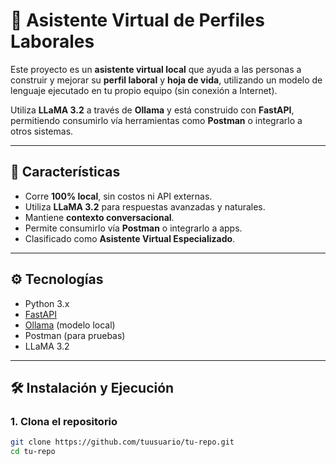 # 🤖 Asistente Virtual de Perfiles Laborales

Este proyecto es un **asistente virtual local** que ayuda a las personas a construir y mejorar su **perfil laboral** y **hoja de vida**, utilizando un modelo de lenguaje ejecutado en tu propio equipo (sin conexión a Internet).

Utiliza **LLaMA 3.2** a través de **Ollama** y está construido con **FastAPI**, permitiendo consumirlo vía herramientas como **Postman** o integrarlo a otros sistemas.

---

## 🚀 Características

- Corre **100% local**, sin costos ni API externas.
- Utiliza **LLaMA 3.2** para respuestas avanzadas y naturales.
- Mantiene **contexto conversacional**.
- Permite consumirlo vía **Postman** o integrarlo a apps.
- Clasificado como **Asistente Virtual Especializado**.

---

## ⚙️ Tecnologías

- Python 3.x
- [FastAPI](https://fastapi.tiangolo.com/)
- [Ollama](https://ollama.com/) (modelo local)
- Postman (para pruebas)
- LLaMA 3.2

---

## 🛠️ Instalación y Ejecución

### 1. Clona el repositorio
```bash
git clone https://github.com/tuusuario/tu-repo.git
cd tu-repo

